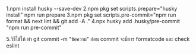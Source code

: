 1.npm install husky --save-dev
2.npm pkg set scripts.prepare="husky install"
npm run prepare
3.npm pkg set scripts.pre-commit="npm run format && next lint && git add -A ."
4.npx husky add .husky/pre-commit "npm run pre-commit"

5.วิธีใช้ให้ ทำ git commit -m "ข้อความ" ก่อน commit จะมีการ formatcode และ check eslint  